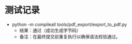# 测试记录

- python -m compileall tools/pdf_export/export_to_pdf.py
  - 结果：通过（成功生成字节码）
  - 备注：在最终提交前重复执行以确保语法校验通过。
